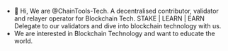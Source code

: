 - 👋 Hi, We are @ChainTools-Tech. A decentralised contributor, validator and relayer operator for Blockchain Tech. STAKE | LEARN | EARN
Delegate to our validators and dive into blockchain technology with us.
- We are interested in Blockchain Technology and want to educate the world.




<!---
ChainTools-Tech/ChainTools-Tech is a ✨ special ✨ repository because its `README.md` (this file) appears on your GitHub profile.
You can click the Preview link to take a look at your changes.
--->
